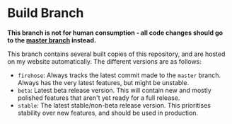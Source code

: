 # Build Branch

**This branch is not for human consumption - all code changes should go to the
[master branch](https://github.com/kneasle/jigsaw) instead.**

This branch contains several built copies of this repository, and are hosted on my website
automatically.  The different versions are as follows:
- `firehose`: Always tracks the latest commit made to the `master` branch.  Always has the very
  latest features, but might be unstable.
- `beta`: Latest beta release version.  This will contain new and mostly polished features that
  aren't yet ready for a full release.
- `stable`: The latest stable/non-beta release version.  This prioritises stability over new
  features, and should be used in production.
